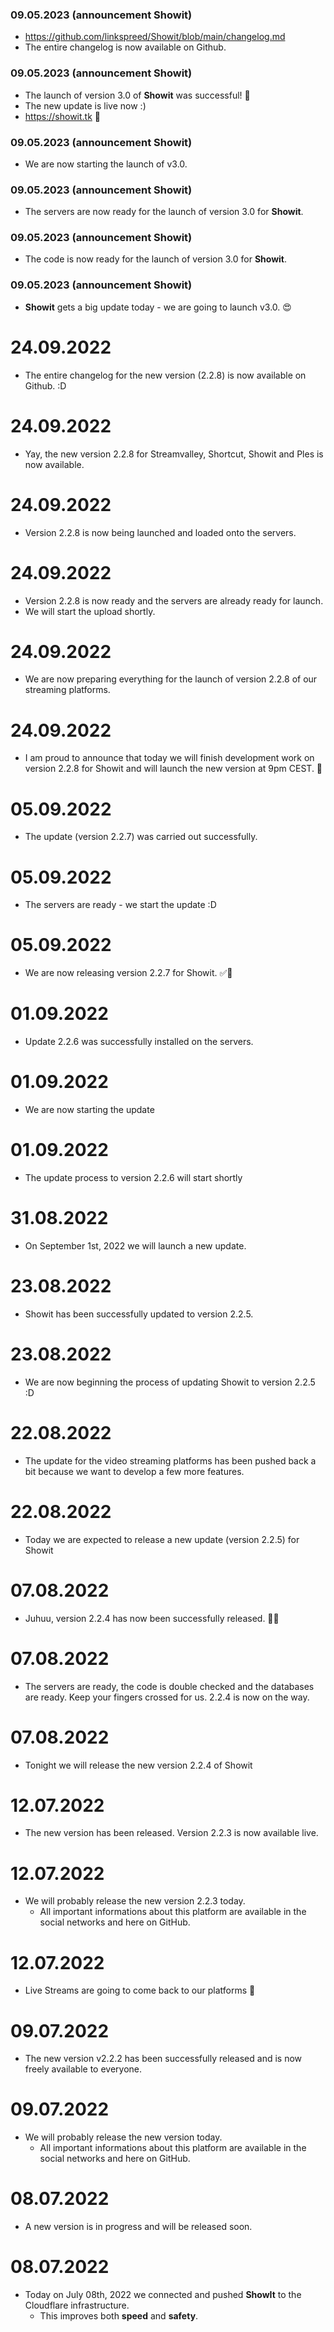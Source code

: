 ### 09.05.2023 (announcement Showit)
- https://github.com/linkspreed/Showit/blob/main/changelog.md
- The entire changelog is now available on Github.

### 09.05.2023 (announcement Showit)
- The launch of version 3.0 of **Showit** was successful! 🥳
- The new update is live now :)
- https://showit.tk 🔗

### 09.05.2023 (announcement Showit)
- We are now starting the launch of v3.0.

### 09.05.2023 (announcement Showit)
- The servers are now ready for the launch of version 3.0 for **Showit**.

### 09.05.2023 (announcement Showit)
- The code is now ready for the launch of version 3.0 for **Showit**.

### 09.05.2023 (announcement Showit)
-  **Showit** gets a big update today - we are going to launch v3.0. 😍

# 24.09.2022
 - The entire changelog for the new version (2.2.8) is now available on Github. :D

# 24.09.2022
 - Yay, the new version 2.2.8 for Streamvalley, Shortcut, Showit and Ples is now available.

# 24.09.2022
 - Version 2.2.8 is now being launched and loaded onto the servers.

# 24.09.2022
 - Version 2.2.8 is now ready and the servers are already ready for launch.
 - We will start the upload shortly.

# 24.09.2022
 - We are now preparing everything for the launch of version 2.2.8 of our streaming platforms.

# 24.09.2022
 - I am proud to announce that today we will finish development work on version 2.2.8 for Showit and will launch the new version at 9pm CEST. 🥳

# 05.09.2022
 - The update (version 2.2.7) was carried out successfully.

# 05.09.2022
 - The servers are ready - we start the update :D

# 05.09.2022
 - We are now releasing version 2.2.7 for Showit. ✅🚀

# 01.09.2022
 - Update 2.2.6 was successfully installed on the servers.

# 01.09.2022
 - We are now starting the update

# 01.09.2022
 - The update process to version 2.2.6 will start shortly

# 31.08.2022
 - On September 1st, 2022 we will launch a new update.

# 23.08.2022
 - Showit has been successfully updated to version 2.2.5.

# 23.08.2022
 - We are now beginning the process of updating Showit to version 2.2.5 :D

# 22.08.2022
 - The update for the video streaming platforms has been pushed back a bit because we want to develop a few more features.

# 22.08.2022
 - Today we are expected to release a new update (version 2.2.5) for Showit

# 07.08.2022
 - Juhuu, version 2.2.4 has now been successfully released. 🥳😍

# 07.08.2022
 - The servers are ready, the code is double checked and the databases are ready. Keep your fingers crossed for us. 2.2.4 is now on the way.

# 07.08.2022
 - Tonight we will release the new version 2.2.4 of Showit

# 12.07.2022
 - The new version has been released. Version 2.2.3 is now available live.

# 12.07.2022
 - We will probably release the new version 2.2.3 today.
    - All important informations about this platform are available in the social networks and here on GitHub.

# 12.07.2022
 - Live Streams are going to come back to our platforms 🔴

# 09.07.2022
 - The new version v2.2.2 has been successfully released and is now freely available to everyone.

# 09.07.2022
 - We will probably release the new version today.
    - All important informations about this platform are available in the social networks and here on GitHub.

# 08.07.2022
  - A new version is in progress and will be released soon.

# 08.07.2022
  - Today on July 08th, 2022 we connected and pushed **ShowIt** to the Cloudflare infrastructure.
     - This improves both **speed** and **safety**.
